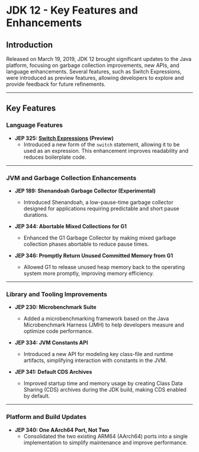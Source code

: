 
# JDK 12 - Key Features and Enhancements

## Introduction

Released on March 19, 2019, JDK 12 brought significant updates to the Java platform, focusing on garbage collection improvements, new APIs, and language enhancements. Several features, such as Switch Expressions, were introduced as preview features, allowing developers to explore and provide feedback for future refinements.

---

## Key Features

### Language Features

- **JEP 325: [Switch Expressions](./Switch%20Expressions.md) (Preview)**
  - Introduced a new form of the `switch` statement, allowing it to be used as an expression. This enhancement improves readability and reduces boilerplate code.

---

### JVM and Garbage Collection Enhancements

- **JEP 189: Shenandoah Garbage Collector (Experimental)**

  - Introduced Shenandoah, a low-pause-time garbage collector designed for applications requiring predictable and short pause durations.
- **JEP 344: Abortable Mixed Collections for G1**

  - Enhanced the G1 Garbage Collector by making mixed garbage collection phases abortable to reduce pause times.
- **JEP 346: Promptly Return Unused Committed Memory from G1**

  - Allowed G1 to release unused heap memory back to the operating system more promptly, improving memory efficiency.

---

### Library and Tooling Improvements

- **JEP 230: Microbenchmark Suite**

  - Added a microbenchmarking framework based on the Java Microbenchmark Harness (JMH) to help developers measure and optimize code performance.
- **JEP 334: JVM Constants API**

  - Introduced a new API for modeling key class-file and runtime artifacts, simplifying interaction with constants in the JVM.
- **JEP 341: Default CDS Archives**

  - Improved startup time and memory usage by creating Class Data Sharing (CDS) archives during the JDK build, making CDS enabled by default.

---

### Platform and Build Updates

- **JEP 340: One AArch64 Port, Not Two**
  - Consolidated the two existing ARM64 (AArch64) ports into a single implementation to simplify maintenance and improve performance.
